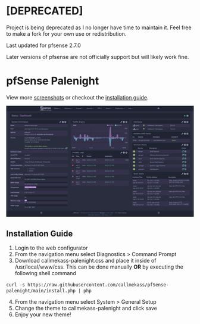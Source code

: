 # [DEPRECATED]

Project is being deprecated as I no longer have time to maintain it. Feel free to make a fork for your own use or redistribution. 

Last updated for pfsense 2.7.0

Later versions of pfsense are not officially support but will likely work fine.

# pfSense Palenight

View more [screenshots](screenshots) or checkout the [installation guide](#installation-guide).

<img src="screenshots/preview_main.png" alt="Dashboard preview" width="700">

## Installation Guide

1. Login to the web configurator
2. From the navigation menu select Diagnostics > Command Prompt
3. Download callmekass-palenight.css and place it inside of /usr/local/www/css. This can be done manually **OR** by executing the following shell command

```
curl -s https://raw.githubusercontent.com/callmekass/pfSense-palenight/main/install.php | php
```

4. From the navigation menu select System > General Setup
5. Change the theme to callmekass-palenight and click save
6. Enjoy your new theme!

